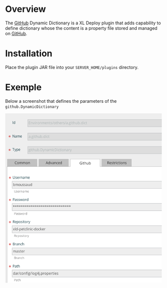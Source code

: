 # Overview #

The [GitHub](http://www.github.com) Dynamic Dictionary is a XL Deploy plugin that adds capability to define dictionary whose the content is a property file stored and managed on [GitHub](http://www.github.com). 

# Installation #

Place the plugin JAR file into your `SERVER_HOME/plugins` directory.

# Exemple #

Below a screenshot that defines the parameters of the `github.DynamicDictionary`

![](Github_dynamic_dictionary.png)


